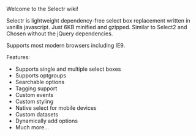 Welcome to the Selectr wiki!

Selectr is lightweight dependency-free select box replacement written in vanilla javascript. Just 6KB minified and gzipped. Similar to Select2 and Chosen without the jQuery dependencies.

Supports most modern browsers including IE9.

Features:

* Supports single and multiple select boxes
* Supports optgroups
* Searchable options
* Tagging support
* Custom events
* Custom styling
* Native select for mobile devices
* Custom datasets
* Dynamically add options
* Much more...

